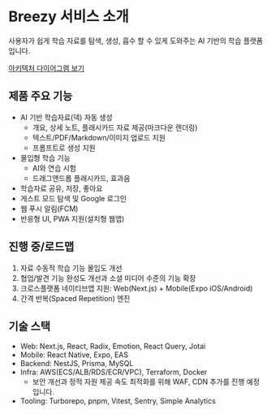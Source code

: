 # Breezy 서비스 소개

사용자가 쉽게 학습 자료를 탐색, 생성, 흡수 할 수 있게 도와주는 AI 기반의 학습 플랫폼입니다.

[아키텍처 다이어그램 보기](architecture.md)

## 제품 주요 기능

- AI 기반 학습자료(덱) 자동 생성
  - 개요, 상세 노트, 플래시카드 자료 제공(마크다운 렌더링)
  - 텍스트/PDF/Markdown/이미지 업로드 지원
  - 프롬프트로 생성 지원
- 몰입형 학습 기능
  - AI와 연습 시험
  - 드래그앤드롭 플래시카드, 효과음
- 학습자료 공유, 저장, 좋아요
- 게스트 모드 탐색 및 Google 로그인
- 웹 푸시 알림(FCM)
- 반응형 UI, PWA 지원(설치형 웹앱)

## 진행 중/로드맵

1. 자료 수동적 학습 기능 몰입도 개선
2. 협업/발견 기능 완성도 개선과 소셜 미디어 수준의 기능 확장
3. 크로스플랫폼 네이티브앱 지원: Web(Next.js) + Mobile(Expo iOS/Android)
4. 간격 반복(Spaced Repetition) 엔진

## 기술 스택

- Web: Next.js, React, Radix, Emotion, React Query, Jotai
- Mobile: React Native, Expo, EAS
- Backend: NestJS, Prisma, MySQL
- Infra: AWS(ECS/ALB/RDS/ECR/VPC), Terraform, Docker
  - 보안 개선과 정적 자원 제공 속도 최적화를 위해 WAF, CDN 추가를 진행 예정 입니다.
- Tooling: Turborepo, pnpm, Vitest, Sentry, Simple Analytics
